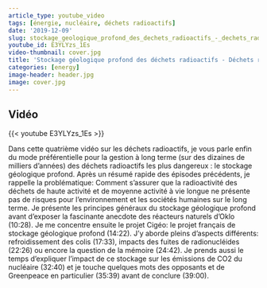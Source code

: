 ```yaml
---
article_type: youtube_video
tags: [énergie, nucléaire, déchets radioactifs]
date: '2019-12-09'
slug: stockage_geologique_profond_des_dechets_radioactifs_-_dechets_radioactifs_4
youtube_id: E3YLYzs_1Es
video-thumbnail: cover.jpg
title: 'Stockage géologique profond des déchets radioactifs - Déchets radioactifs #4'
categories: [energy]
image-header: header.jpg
image: cover.jpg
---
```


## Vidéo

{{< youtube E3YLYzs_1Es >}}

Dans cette quatrième vidéo sur les déchets radioactifs, je vous parle
enfin du mode préférentielle pour la gestion à long terme (sur des
dizaines de milliers d’années) des déchets radioactifs les plus
dangereux : le stockage géologique profond. Après un résumé rapide des
épisodes précédents, je rappelle la problématique: Comment s’assurer que
la radioactivité des déchets de haute activité et de moyenne activité à
vie longue ne présente pas de risques pour l’environnement et les
sociétés humaines sur le long terme. Je présente les principes généraux
du stockage géologique profond avant d’exposer la fascinante anecdote des
réacteurs naturels d’Oklo (10:28). Je me concentre ensuite le projet
Cigéo: le projet français de stockage géologique profond (14:22). J’y
aborde pleins d’aspects différents: refroidissement des colis (17:33),
impacts des fuites de radionucléides (22:26) ou encore la question de la
mémoire (24:42). Je prends aussi le temps d’expliquer l’impact de ce
stockage sur les émissions de CO2 du nucléaire (32:40) et je touche
quelques mots des opposants et de Greenpeace en particulier (35:39) avant
de conclure (39:00).
